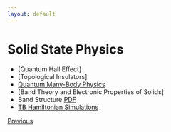```yaml
---
layout: default
---
```


# Solid State Physics


- [Quantum Hall Effect]
- [Topological Insulators]
- [Quantum Many-Body Physics](./mbp.html)
- [Band Theory and Electronic Properties of Solids]
- Band Structure [PDF](https://www.damtp.cam.ac.uk/user/tong/aqm/solid2.pdf)
- [TB Hamiltonian Simulations](./tbh.html)

<div class="pagination">
  <a href="{{ '/Phys/Phys_content.html' | relative_url }}" class="prev-button">Previous</a>
</div>